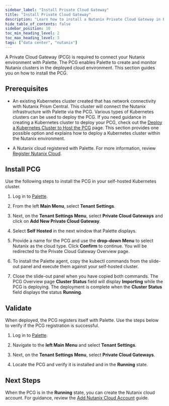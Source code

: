 ```yaml
---
sidebar_label: "Install Private Cloud Gateway"
title: "Install Private Cloud Gateway"
description: "Learn how to install a Nutanix Private Cloud Gateway in Palette."
hide_table_of_contents: false
sidebar_position: 10
toc_min_heading_level: 2
toc_max_heading_level: 3
tags: ["data center", "nutanix"]
---
```


A Private Cloud Gateway (PCG) is required to connect your Nutanix environment with Palette. The PCG enables Palette to
create and monitor Nutanix clusters in the deployed cloud environment. This section guides you on how to install the
PCG.

## Prerequisites

- An existing Kubernetes cluster created that has network connectivity with Nutanix Prism Central. This cluster will
  connect the Nutanix infrastructure with Palette via the PCG. Various types of Kubernetes clusters can be used to
  deploy the PCG. If you need guidance in creating a Kubernetes cluster to deploy your PCG, check out the
  [Deploy a Kubernetes Cluster to Host the PCG](deploy-kubernetes-cluster-pcg.md) page. This section provides one
  possible option and explains how to deploy a Kubernetes cluster within the Nutanix environment.

- A Nutanix cloud registered with Palette. For more information, review
  [Register Nutanix Cloud](/docs/docs-content/clusters/data-center/nutanix/register-nutanix-cloud.md).

## Install PCG

Use the following steps to install the PCG in your self-hosted Kubernetes cluster.

1. Log in to [Palette](https://console.spectrocloud.com/).

2. From the left **Main Menu**, select **Tenant Settings**.

3. Next, on the **Tenant Settings Menu**, select **Private Cloud Gateways** and click on **Add New Private Cloud
   Gateway**.

4. Select **Self Hosted** in the next window that Palette displays.

5. Provide a name for the PCG and use the **drop-down Menu** to select Nutanix as the cloud type. Click **Confirm** to
   continue. You will be redirected to the Private Cloud Gateway Overview page.

6. To install the Palette agent, copy the kubectl commands from the slide-out panel and execute them against your
   self-hosted cluster.

7. Close the slide-out panel when you have copied both commands. The PCG Overview page **Cluster Status** field will
   display **Importing** while the PCG is deploying. The deployment is complete when the **Cluster Status** field
   displays the status **Running**.

## Validate

When deployed, the PCG registers itself with Palette. Use the steps below to verify if the PCG registration is
successful.

1. Log in to [Palette](https://console.spectrocloud.com/).

2. Navigate to the **left Main Menu** and select **Tenant Settings**.

3. Next, on the **Tenant Settings Menu**, select **Private Cloud Gateways**.

4. Locate the PCG and verify it is installed and in the **Running** state.

## Next Steps

When the PCG is in the **Running** state, you can create the Nutanix cloud account. For guidance, review the
[Add Nutanix Cloud Account](/docs/docs-content/clusters/data-center/nutanix/add-nutanix-cloud-account.md) guide.
